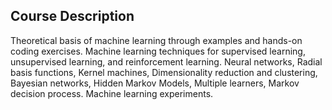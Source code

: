 ## Course Description

Theoretical basis of machine learning through examples and hands-on coding
exercises. Machine learning techniques for supervised learning, unsupervised
learning, and reinforcement learning. Neural networks, Radial basis functions, Kernel
machines, Dimensionality reduction and clustering, Bayesian networks, Hidden
Markov Models, Multiple learners, Markov decision process. Machine learning
experiments.
